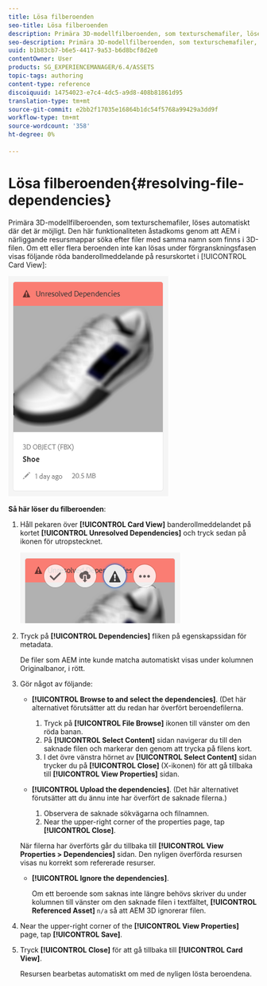 ```yaml
---
title: Lösa filberoenden
seo-title: Lösa filberoenden
description: Primära 3D-modellfilberoenden, som texturschemafiler, löses automatiskt där det är möjligt. Den här funktionaliteten åstadkoms genom att AEM i närliggande resursmappar söka efter filer med samma namn som finns i 3D-filen.
seo-description: Primära 3D-modellfilberoenden, som texturschemafiler, löses automatiskt där det är möjligt. Den här funktionaliteten åstadkoms genom att AEM i närliggande resursmappar söka efter filer med samma namn som finns i 3D-filen.
uuid: b1b83cb7-b6e5-4417-9a53-b6d8bcf8d2e0
contentOwner: User
products: SG_EXPERIENCEMANAGER/6.4/ASSETS
topic-tags: authoring
content-type: reference
discoiquuid: 14754023-e7c4-4dc5-a9d8-408b81861d95
translation-type: tm+mt
source-git-commit: e2bb2f17035e16864b1dc54f5768a99429a3dd9f
workflow-type: tm+mt
source-wordcount: '358'
ht-degree: 0%

---
```



# Lösa filberoenden{#resolving-file-dependencies}

Primära 3D-modellfilberoenden, som texturschemafiler, löses automatiskt där det är möjligt. Den här funktionaliteten åstadkoms genom att AEM i närliggande resursmappar söka efter filer med samma namn som finns i 3D-filen. Om ett eller flera beroenden inte kan lösas under förgranskningsfasen visas följande röda banderollmeddelande på resurskortet i [!UICONTROL Card View]:

![chlimage_1-189](assets/chlimage_1-189.png)

**Så här löser du filberoenden**:

1. Håll pekaren över **[!UICONTROL Card View]** banderollmeddelandet på kortet **[!UICONTROL Unresolved Dependencies]** och tryck sedan på ikonen för utropstecknet.

   ![chlimage_1-190](assets/chlimage_1-190.png)

1. Tryck på **[!UICONTROL Dependencies]** fliken på egenskapssidan för metadata.

   De filer som AEM inte kunde matcha automatiskt visas under kolumnen Originalbanor, i rött.

1. Gör något av följande:

   * **[!UICONTROL Browse to and select the dependencies]**. (Det här alternativet förutsätter att du redan har överfört beroendefilerna.

      1. Tryck på **[!UICONTROL File Browse]** ikonen till vänster om den röda banan.
      1. På **[!UICONTROL Select Content]** sidan navigerar du till den saknade filen och markerar den genom att trycka på filens kort.
      1. I det övre vänstra hörnet av **[!UICONTROL Select Content]** sidan trycker du på **[!UICONTROL Close]** (X-ikonen) för att gå tillbaka till **[!UICONTROL View Properties]** sidan.
   * **[!UICONTROL Upload the dependencies]**. (Det här alternativet förutsätter att du ännu inte har överfört de saknade filerna.)

      1. Observera de saknade sökvägarna och filnamnen.
      1. Near the upper-right corner of the properties page, tap **[!UICONTROL Close]**.

   När filerna har överförts går du tillbaka till **[!UICONTROL View Properties > Dependencies]** sidan. Den nyligen överförda resursen visas nu korrekt som refererade resurser.

   * **[!UICONTROL Ignore the dependencies]**.

      Om ett beroende som saknas inte längre behövs skriver du under kolumnen till vänster om den saknade filen i textfältet, **[!UICONTROL Referenced Asset]** `n/a` så att AEM 3D ignorerar filen.



1. Near the upper-right corner of the **[!UICONTROL View Properties]** page, tap **[!UICONTROL Save]**.
1. Tryck **[!UICONTROL Close]** för att gå tillbaka till **[!UICONTROL Card View]**.

   Resursen bearbetas automatiskt om med de nyligen lösta beroendena.

